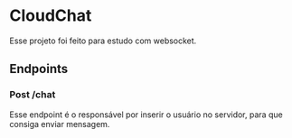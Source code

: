 # CloudChat
Esse projeto foi feito para estudo com websocket. 

## Endpoints

### Post /chat
Esse endpoint é o responsável por inserir o usuário no servidor, para que consiga enviar mensagem.
